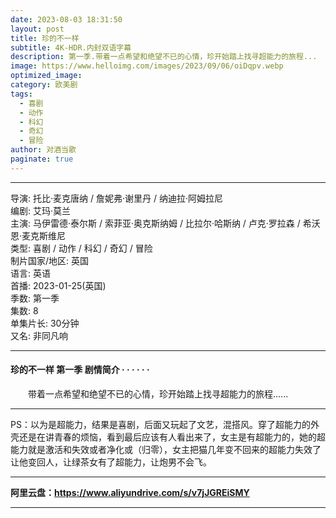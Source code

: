 ```yaml
---
date: 2023-08-03 18:31:50
layout: post
title: 珍的不一样
subtitle: 4K-HDR.内封双语字幕
description: 第一季.带着一点希望和绝望不已的心情，珍开始踏上找寻超能力的旅程...
image: https://www.helloimg.com/images/2023/09/06/oiDqpv.webp
optimized_image: 
category: 欧美剧
tags:
  - 喜剧
  - 动作
  - 科幻
  - 奇幻
  - 冒险
author: 对酒当歌
paginate: true
---
```


---

导演: 托比·麦克唐纳 / 詹妮弗·谢里丹 / 纳迪拉·阿姆拉尼  
编剧: 艾玛·莫兰  
主演: 马伊雷德·泰尔斯 / 索菲亚·奥克斯纳姆 / 比拉尔·哈斯纳 / 卢克·罗拉森 / 希沃恩·麦克斯维尼  
类型: 喜剧 / 动作 / 科幻 / 奇幻 / 冒险  
制片国家/地区: 英国  
语言: 英语  
首播: 2023-01-25(英国)  
季数: 第一季  
集数: 8  
单集片长: 30分钟  
又名: 非同凡响  

---

#### 珍的不一样 第一季  剧情简介 · · · · · ·

　　带着一点希望和绝望不已的心情，珍开始踏上找寻超能力的旅程......

---

PS：以为是超能力，结果是喜剧，后面又玩起了文艺，混搭风。穿了超能力的外壳还是在讲青春的烦恼，看到最后应该有人看出来了，女主是有超能力的，她的超能力就是激活和失效或者净化或（归零），女主把猫几年变不回来的超能力失效了让他变回人，让绿茶女有了超能力，让炮男不会飞。

---

**阿里云盘：<https://www.aliyundrive.com/s/v7jJGREiSMY>**

---

